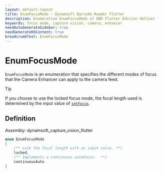```yaml
---
layout: default-layout
title: EnumFocusMode - Dynamsoft Barcode Reader Flutter
description: Enumeration EnumFocusMode of DBR Flutter Edition defines the available focus modes of the Camera Enhancer.
keywords: focus mode, capture vision, camera, enhancer
needAutoGenerateSidebar: true
needGenerateH3Content: true
breadcrumbText: EnumFocusMode
---
```


# EnumFocusMode

`EnumFocusMode` is an enumeration that specifies the different modes of focus that the Camera Enhancer can apply to the camera feed.

> [!TIP]
> If you choose to use the locked focus mode, the focal length used is determined by the input value of [`setFocus`](../capture-vision-router/camera-enhancer.md#setfocus).

## Definition

*Assembly:* dynamsoft_capture_vision_flutter

```dart
enum EnumFocusMode
{
    /** Lock the focal length with an input value. **/
    locked,
    /** Implements a continuous autoFocus.  **/
    continuousAuto
}
```
